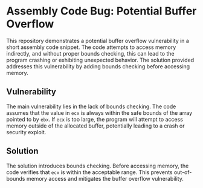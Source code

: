 # Assembly Code Bug: Potential Buffer Overflow

This repository demonstrates a potential buffer overflow vulnerability in a short assembly code snippet.  The code attempts to access memory indirectly, and without proper bounds checking, this can lead to the program crashing or exhibiting unexpected behavior.  The solution provided addresses this vulnerability by adding bounds checking before accessing memory.

## Vulnerability
The main vulnerability lies in the lack of bounds checking.  The code assumes that the value in `ecx` is always within the safe bounds of the array pointed to by `ebx`.  If `ecx` is too large, the program will attempt to access memory outside of the allocated buffer, potentially leading to a crash or security exploit.

## Solution
The solution introduces bounds checking. Before accessing memory, the code verifies that `ecx` is within the acceptable range. This prevents out-of-bounds memory access and mitigates the buffer overflow vulnerability.